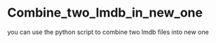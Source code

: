 # Combine_two_lmdb_in_new_one

you can use the python script to combine two lmdb files into new one
